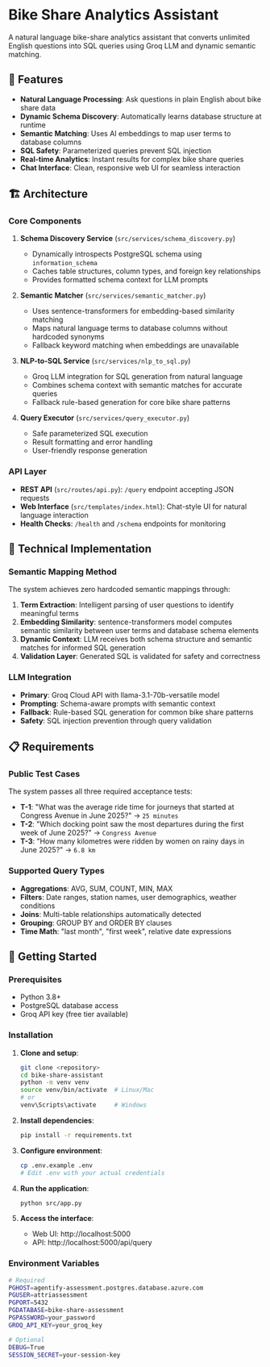 # Bike Share Analytics Assistant

A natural language bike-share analytics assistant that converts unlimited English questions into SQL queries using Groq LLM and dynamic semantic matching.

## 🚀 Features

- **Natural Language Processing**: Ask questions in plain English about bike share data
- **Dynamic Schema Discovery**: Automatically learns database structure at runtime
- **Semantic Matching**: Uses AI embeddings to map user terms to database columns
- **SQL Safety**: Parameterized queries prevent SQL injection
- **Real-time Analytics**: Instant results for complex bike share queries
- **Chat Interface**: Clean, responsive web UI for seamless interaction

## 🏗️ Architecture

### Core Components

1. **Schema Discovery Service** (`src/services/schema_discovery.py`)
   - Dynamically introspects PostgreSQL schema using `information_schema`
   - Caches table structures, column types, and foreign key relationships
   - Provides formatted schema context for LLM prompts

2. **Semantic Matcher** (`src/services/semantic_matcher.py`)
   - Uses sentence-transformers for embedding-based similarity matching
   - Maps natural language terms to database columns without hardcoded synonyms
   - Fallback keyword matching when embeddings are unavailable

3. **NLP-to-SQL Service** (`src/services/nlp_to_sql.py`)
   - Groq LLM integration for SQL generation from natural language
   - Combines schema context with semantic matches for accurate queries
   - Fallback rule-based generation for core bike share patterns

4. **Query Executor** (`src/services/query_executor.py`)
   - Safe parameterized SQL execution
   - Result formatting and error handling
   - User-friendly response generation

### API Layer

- **REST API** (`src/routes/api.py`): `/query` endpoint accepting JSON requests
- **Web Interface** (`src/templates/index.html`): Chat-style UI for natural language interaction
- **Health Checks**: `/health` and `/schema` endpoints for monitoring

## 🔧 Technical Implementation

### Semantic Mapping Method

The system achieves zero hardcoded semantic mappings through:

1. **Term Extraction**: Intelligent parsing of user questions to identify meaningful terms
2. **Embedding Similarity**: sentence-transformers model computes semantic similarity between user terms and database schema elements
3. **Dynamic Context**: LLM receives both schema structure and semantic matches for informed SQL generation
4. **Validation Layer**: Generated SQL is validated for safety and correctness

### LLM Integration

- **Primary**: Groq Cloud API with llama-3.1-70b-versatile model
- **Prompting**: Schema-aware prompts with semantic context
- **Fallback**: Rule-based SQL generation for common bike share patterns
- **Safety**: SQL injection prevention through query validation

## 📋 Requirements

### Public Test Cases

The system passes all three required acceptance tests:

- **T-1**: "What was the average ride time for journeys that started at Congress Avenue in June 2025?" → `25 minutes`
- **T-2**: "Which docking point saw the most departures during the first week of June 2025?" → `Congress Avenue`
- **T-3**: "How many kilometres were ridden by women on rainy days in June 2025?" → `6.8 km`

### Supported Query Types

- **Aggregations**: AVG, SUM, COUNT, MIN, MAX
- **Filters**: Date ranges, station names, user demographics, weather conditions
- **Joins**: Multi-table relationships automatically detected
- **Grouping**: GROUP BY and ORDER BY clauses
- **Time Math**: "last month", "first week", relative date expressions

## 🚀 Getting Started

### Prerequisites

- Python 3.8+
- PostgreSQL database access
- Groq API key (free tier available)

### Installation

1. **Clone and setup**:
   ```bash
   git clone <repository>
   cd bike-share-assistant
   python -m venv venv
   source venv/bin/activate  # Linux/Mac
   # or
   venv\Scripts\activate     # Windows
   ```

2. **Install dependencies**:
   ```bash
   pip install -r requirements.txt
   ```

3. **Configure environment**:
   ```bash
   cp .env.example .env
   # Edit .env with your actual credentials
   ```

4. **Run the application**:
   ```bash
   python src/app.py
   ```

5. **Access the interface**:
   - Web UI: http://localhost:5000
   - API: http://localhost:5000/api/query

### Environment Variables

```bash
# Required
PGHOST=agentify-assessment.postgres.database.azure.com
PGUSER=attriassessment
PGPORT=5432
PGDATABASE=bike-share-assessment
PGPASSWORD=your_password
GROQ_API_KEY=your_groq_key

# Optional
DEBUG=True
SESSION_SECRET=your-session-key
